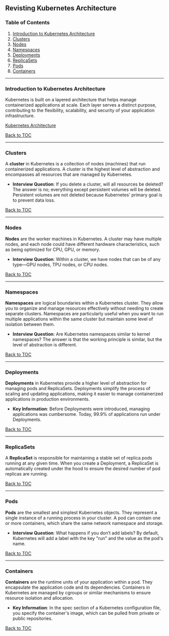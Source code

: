 ## Revisting Kubernetes Architecture

### Table of Contents

1. [Introduction to Kubernetes Architecture](#introduction-to-kubernetes-architecture)
2. [Clusters](#clusters)
3. [Nodes](#nodes)
4. [Namespaces](#namespaces)
5. [Deployments](#deployments)
6. [ReplicaSets](#replicasets)
7. [Pods](#pods)
8. [Containers](#containers)

---

### Introduction to Kubernetes Architecture

Kubernetes is built on a layered architecture that helps manage containerized applications at scale. Each layer serves a distinct purpose, contributing to the flexibility, scalability, and security of your application infrastructure.

[Kubernetes Architecture](https://kubernetes.io/docs/concepts/overview/components/)

[Back to TOC](#table-of-contents)

---

### Clusters

A **cluster** in Kubernetes is a collection of nodes (machines) that run containerized applications. A cluster is the highest level of abstraction and encompasses all resources that are managed by Kubernetes.

- **Interview Question**: If you delete a cluster, will all resources be deleted? The answer is no; everything except persistent volumes will be deleted. Persistent volumes are not deleted because Kubernetes' primary goal is to prevent data loss.

[Back to TOC](#table-of-contents)

---

### Nodes

**Nodes** are the worker machines in Kubernetes. A cluster may have multiple nodes, and each node could have different hardware characteristics, such as being optimized for CPU, GPU, or memory.

- **Interview Question**: Within a cluster, we have nodes that can be of any type—GPU nodes, TPU nodes, or CPU nodes. 

[Back to TOC](#table-of-contents)

---

### Namespaces

**Namespaces** are logical boundaries within a Kubernetes cluster. They allow you to organize and manage resources effectively without needing to create separate clusters. Namespaces are particularly useful when you want to run multiple applications within the same cluster but maintain some level of isolation between them.

- **Interview Question**: Are Kubernetes namespaces similar to kernel namespaces? The answer is that the working principle is similar, but the level of abstraction is different.

[Back to TOC](#table-of-contents)

---

### Deployments

**Deployments** in Kubernetes provide a higher level of abstraction for managing pods and ReplicaSets. Deployments simplify the process of scaling and updating applications, making it easier to manage containerized applications in production environments.

- **Key Information**: Before Deployments were introduced, managing applications was cumbersome. Today, 99.9% of applications run under Deployments.

[Back to TOC](#table-of-contents)

---

### ReplicaSets

A **ReplicaSet** is responsible for maintaining a stable set of replica pods running at any given time. When you create a Deployment, a ReplicaSet is automatically created under the hood to ensure the desired number of pod replicas are running.

[Back to TOC](#table-of-contents)

---

### Pods

**Pods** are the smallest and simplest Kubernetes objects. They represent a single instance of a running process in your cluster. A pod can contain one or more containers, which share the same network namespace and storage.

- **Interview Question**: What happens if you don’t add labels? By default, Kubernetes will add a label with the key "run" and the value as the pod's name.

[Back to TOC](#table-of-contents)

---

### Containers

**Containers** are the runtime units of your application within a pod. They encapsulate the application code and its dependencies. Containers in Kubernetes are managed by cgroups or similar mechanisms to ensure resource isolation and allocation.

- **Key Information**: In the spec section of a Kubernetes configuration file, you specify the container's image, which can be pulled from private or public repositories.

[Back to TOC](#table-of-contents)
